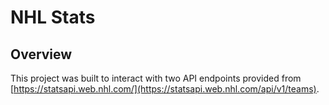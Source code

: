 # NHL Stats

## Overview

This project was built to interact with two API endpoints provided from [https://statsapi.web.nhl.com/](https://statsapi.web.nhl.com/api/v1/teams).
